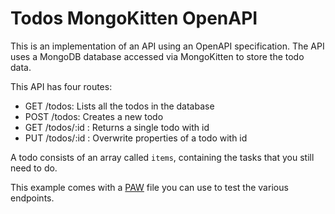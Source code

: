 # Todos MongoKitten OpenAPI

This is an implementation of an API using an OpenAPI specification. The API uses a MongoDB database accessed via MongoKitten to store the todo data.

This API has four routes:

- GET /todos: Lists all the todos in the database
- POST /todos: Creates a new todo
- GET /todos/:id : Returns a single todo with id
- PUT /todos/:id : Overwrite properties of a todo with id

A todo consists of an array called `items`, containing the tasks that you still need to do.

This example comes with a [PAW](https://paw.cloud/) file you can use to test the various endpoints.